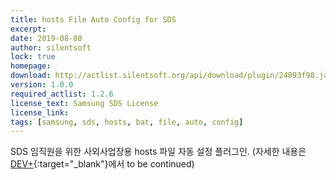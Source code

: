 ```yaml
---
title: hosts File Auto Config for SDS
excerpt: 
date: 2019-08-08
author: silentsoft
lock: true
homepage: 
download: http://actlist.silentsoft.org/api/download/plugin/24093f98.jar
version: 1.0.0
required_actlist: 1.2.6
license_text: Samsung SDS License
license_link: 
tags: [samsung, sds, hosts, bat, file, auto, config]
---
```


SDS 임직원을 위한 사외사업장용 hosts 파일 자동 설정 플러그인. (자세한 내용은 [DEV+](http://devplus.sdsdev.co.kr/dev/ssologin?url=http://devplus.sdsdev.co.kr/qna/t/topic/8000){:target="_blank"}에서 to be continued)